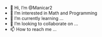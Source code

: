 - 👋 Hi, I’m @Manicar2
- 👀 I’m interested in Math and Programming 
- 🌱 I’m currently learning ...
- 💞️ I’m looking to collaborate on ...
- 📫 How to reach me ...

<!---
Manicar2/Manicar2 is a ✨ special ✨ repository because its `README.md` (this file) appears on your GitHub profile.
You can click the Preview link to take a look at your changes.
--->
